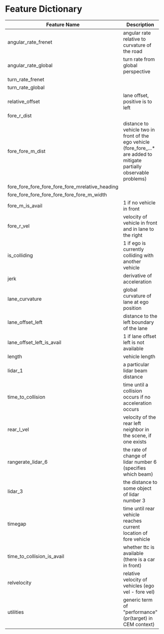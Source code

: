 # Feature Dictionary

| Feature Name              | Description                                                       | Units     | 
|---------------------------|------------------------                                           |-------    |
| angular_rate_frenet       | angular rate relative to curvature of the road                    | rad / s   |
| angular_rate_global       | turn rate from global perspective                                 | rad / s   |
| turn_rate_frenet          |                                                                   |           |
| turn_rate_global          |                                                                   |           |
| relative_offset           | lane offset, positive is to left                                  | m         |
| fore_r_dist               |            
| fore_fore_m_dist          | distance to vehicle two in front of the ego vehicle (fore_fore_...* are added to mitigate partially observable problems) | m         |
| fore_fore_fore_fore_fore_fore_mrelative_heading |
| fore_fore_fore_fore_fore_fore_fore_m_width |
| fore_m_is_avail           | 1 if no vehicle in front                                          | bool      |
| fore_r_vel                | velocity of vehicle in front and in lane to the right             | m / s     |
| is_colliding              | 1 if ego is currently colliding with another vehicle              | bool      |      
| jerk                      | derivative of acceleration                                        | m / s^4   |
| lane_curvature            | global curvature of lane at ego position                          | rad       |           
| lane_offset_left          | distance to the left boundary of the lane                         | m         |
| lane_offset_left_is_avail | 1 if lane offset left is not available                            | bool      |
| length                    | vehicle length                                                    | m         |
| lidar_1                   | a particular lidar beam distance                                  | m         |
| time_to_collision         | time until a collision occurs if no acceleration occurs           | s         |
| rear_l_vel                | velocity of the rear left neighbor in the scene, if one exists    | m/s       |
| rangerate_lidar_6         | the rate of change of lidar number 6 (specifies which beam)       | m/s       |
| lidar_3                   | the distance to some object of lidar number 3                     | m         |
| timegap                   | time until rear vehicle reaches current location of fore vehicle  | s         |
| time_to_collision_is_avail| whether ttc is available (there is a car in front)                | bool      |
| relvelocity               | relative velocity of vehicles (ego vel - fore vel)                | m/s       |
| utilities                 | generic term of "performance" (pr(target) in CEM context)         | pr        |
